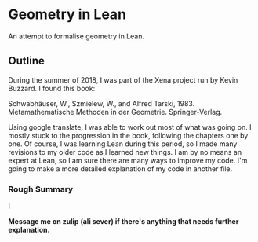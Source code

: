 # Geometry in Lean
An attempt to formalise geometry in Lean.

## Outline

During the summer of 2018, I was part of the Xena project run by Kevin Buzzard. I found this book: 

Schwabhäuser, W., Szmielew, W., and Alfred Tarski, 1983. Metamathematische Methoden in der Geometrie. Springer-Verlag.

Using google translate, I was able to work out most of what was going on. I mostly stuck to the progression in the book, following the chapters one by one. Of course, I was learning Lean during this period, so I made many revisions to my older code as I learned new things. I am by no means an expert at Lean, so I am sure there are many ways to improve my code. I'm going to make a more detailed explanation of my code in another file.

### Rough Summary

I 



**Message me on zulip (ali sever) if there's anything that needs further explanation.**
